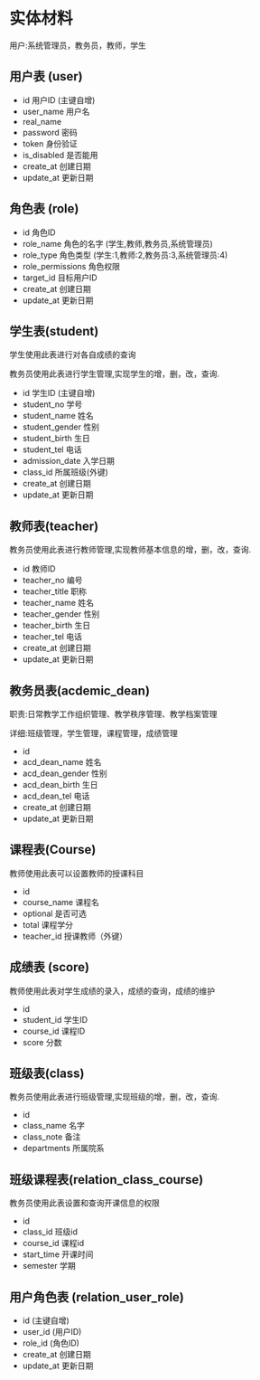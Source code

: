 # 实体材料

用户:系统管理员，教务员，教师，学生

## 用户表 (user)

- id 用户ID (主键自增)
- user_name 用户名
- real_name
- password 密码
- token 身份验证
- is_disabled 是否能用
- create_at 创建日期
- update_at 更新日期

## 角色表 (role)

- id 角色ID
- role_name 角色的名字 (学生,教师,教务员,系统管理员)
- role_type 角色类型 (学生:1,教师:2,教务员:3,系统管理员:4)
- role_permissions 角色权限
- target_id 目标用户ID
- create_at 创建日期
- update_at 更新日期

## 学生表(student)

学生使用此表进行对各自成绩的查询

教务员使用此表进行学生管理,实现学生的增，删，改，查询.

- id 学生ID (主键自增)
- student_no 学号
- student_name 姓名
- student_gender 性别
- student_birth 生日
- student_tel 电话
- admission_date 入学日期
- class_id 所属班级(外键)
- create_at 创建日期
- update_at 更新日期

## 教师表(teacher)

教务员使用此表进行教师管理,实现教师基本信息的增，删，改，查询.

- id 教师ID
- teacher_no 编号
- teacher_title 职称
- teacher_name 姓名
- teacher_gender 性别
- teacher_birth 生日
- teacher_tel 电话
- create_at 创建日期
- update_at 更新日期

## 教务员表(acdemic_dean)

职责:日常教学工作组织管理、教学秩序管理、教学档案管理

详细:班级管理，学生管理，课程管理，成绩管理

- id
- acd_dean_name 姓名
- acd_dean_gender 性别
- acd_dean_birth 生日
- acd_dean_tel 电话
- create_at 创建日期
- update_at 更新日期

## 课程表(Course)

教师使用此表可以设置教师的授课科目

- id
- course_name 课程名
- optional 是否可选
- total 课程学分
- teacher_id 授课教师（外键）

## 成绩表 (score)

教师使用此表对学生成绩的录入，成绩的查询，成绩的维护

- id
- student_id 学生ID
- course_id 课程ID
- score 分数

## 班级表(class)

教务员使用此表进行班级管理,实现班级的增，删，改，查询.

- id
- class_name 名字
- class_note 备注
- departments 所属院系

## 班级课程表(relation_class_course)

教务员使用此表设置和查询开课信息的权限

- id
- class_id 班级id
- course_id 课程id
- start_time 开课时间
- semester 学期

## 用户角色表 (relation_user_role)

- id (主键自增)
- user_id (用户ID)
- role_id (角色ID)
- create_at 创建日期
- update_at 更新日期
